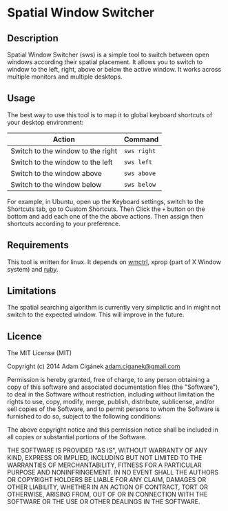 Spatial Window Switcher
=======================

Description
-----------

Spatial Window Switcher (sws) is a simple tool to switch between open windows
according their spatial placement. It allows you to switch to window to the
left, right, above or below the active window. It works across multiple monitors
and multiple desktops.

Usage
-----

The best way to use this tool is to map it to global keyboard shortcuts of your
desktop environment:

| Action                            | Command     |
|-----------------------------------|-------------|
| Switch to the window to the right | `sws right` |
| Switch to the window to the left  | `sws left`  |
| Switch to the window above        | `sws above` |
| Switch to the window below        | `sws below` |

For example, in Ubuntu, open up the Keyboard settings, switch to the Shortcuts
tab, go to Custom Shortcuts. Then Click the `+` button on the bottom and add
each one of the the above actions. Then assign then shortcuts according to your
preference.

Requirements
------------

This tool is written for linux. It depends on [wmctrl](http://tomas.styblo.name/wmctrl/),
xprop (part of X Window system) and [ruby](https://www.ruby-lang.org/en/).

Limitations
-----------

The spatial searching algorithm is currently very simplictic and in might not
switch to the expected window. This will improve in the future.

Licence
-------

The MIT License (MIT)

Copyright (c) 2014 Adam Cigánek <adam.ciganek@gmail.com>

Permission is hereby granted, free of charge, to any person obtaining a copy
of this software and associated documentation files (the "Software"), to deal
in the Software without restriction, including without limitation the rights
to use, copy, modify, merge, publish, distribute, sublicense, and/or sell
copies of the Software, and to permit persons to whom the Software is
furnished to do so, subject to the following conditions:

The above copyright notice and this permission notice shall be included in
all copies or substantial portions of the Software.

THE SOFTWARE IS PROVIDED "AS IS", WITHOUT WARRANTY OF ANY KIND, EXPRESS OR
IMPLIED, INCLUDING BUT NOT LIMITED TO THE WARRANTIES OF MERCHANTABILITY,
FITNESS FOR A PARTICULAR PURPOSE AND NONINFRINGEMENT. IN NO EVENT SHALL THE
AUTHORS OR COPYRIGHT HOLDERS BE LIABLE FOR ANY CLAIM, DAMAGES OR OTHER
LIABILITY, WHETHER IN AN ACTION OF CONTRACT, TORT OR OTHERWISE, ARISING FROM,
OUT OF OR IN CONNECTION WITH THE SOFTWARE OR THE USE OR OTHER DEALINGS IN
THE SOFTWARE.